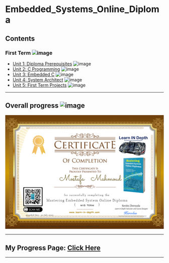 # Embedded_Systems_Online_Diploma

## Contents

### First Term ![image](https://progress-bar.dev/27/?title=InProgress)

- [Unit 1: Diploma Prerequisites](https://github.com/mostsfamahmoud/Embedded_Systems_Online_Diploma/tree/main) ![image](https://progress-bar.dev/100/?title=No_Assignments&color=bababa)
- [Unit 2: C Programming](./Unit%202%20(C%20Programming)) ![image](https://progress-bar.dev/100/)
- [Unit 3: Embedded C](./Unit%203%20(Embedded%20C)) ![image](https://progress-bar.dev/40/)
- [Unit 4: System Architect](./Unit%204%20(System%20Architect)) ![image](https://progress-bar.dev/33/)
- [Unit 5: First Term Projects](Unit_5_First_Term_Projects) ![image](https://progress-bar.dev/0/)

---

## Overall progress ![image](https://progress-bar.dev/1/?scale=3&title=Terms&suffix=&width=230&color=aa00ff)

[![image](My_Certificate.png)](https://www.learn-in-depth.com/online-diploma/mostafamahmoud.cse%40gmail.com)


---

## My Progress Page: [Click Here](https://www.learn-in-depth.com/online-diploma/mostafamahmoud.cse%40gmail.com)

---
